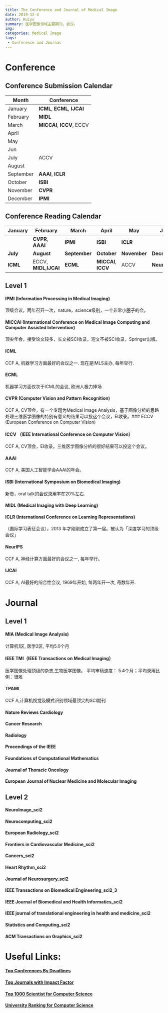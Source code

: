 ```yaml
---
title: The Conference and Journal of Medical Image
date: 2019-12-4
author: Huiyu
summary: 医学图像领域主要期刊，会议。
img:
categories: Medical Image
tags: 
 - Conference and Journal
---
```


# Conference

## Conference Submission Calendar

| Month     | Conference                    |
| --------- | ----------------------------- |
| January   | **ICML**, **ECML**, **IJCAI** |
| February  | **MIDL**                      |
| March     | **MICCAI**, **ICCV**, ECCV    |
| April     |                               |
| May       |                               |
| Jun       |                               |
| July      | ACCV                          |
| August    |                               |
| September | **AAAI**, **ICLR**            |
| October   | **ISBI**                      |
| November  | **CVPR**                      |
| December  | **IPMI**                      |

## Conference Reading Calendar
| January | February       | March | April | May  | Jun  |
| ---------- | ------- | -------------- | ----- | ----- | ---- |
|        | **CVPR**, **AAAI** | **IPMI**  | **ISBI** | **ICLR** |      |
|**July** | **August** | **September** | **October**         | **November** | **December** |
| **ICML**    | ECCV, **MIDL**,**IJCAI** | **ECML** | **MICCAI**, **ICCV** | ACCV     | **NeurIPS** |

## Level 1
#### IPMI (Information Processing in Medical Imaging)
顶级会议，两年召开一次，nature，science级别，一个非常小圈子的会。
#### MICCAI (International Conference on Medical Image Computing and Computer Assisted Intervention)
顶尖年会，接受论文较多，长文被SCI收录，短文不被SCI收录，Springer出版。

#### ICML
CCF A, 机器学习方面最好的会议之一. 现在是IMLS主办, 每年举行. 
#### ECML
机器学习方面仅次于ICML的会议, 欧洲人极力捧场

#### CVPR (Computer Vision and Pattern Recognition)
CCF A, CV顶会，有一个专题为Medical Image Analysis，基于图像分析的思路处理三维医学图像的特别有意义的结果可以投这个会议，EI收录。### ECCV (European Conference on Computer Vision)
#### ICCV （IEEE International Conference on Computer Vision）
CCF A, CV顶会，EI收录。三维医学图像分析的很好结果可以投这个会议。
#### AAAI
CCF A, 美国人工智能学会AAAI的年会。

#### ISBI (International Symposium on Biomedical Imaging)
新贵，oral talk的会议录用率在20%左右.
#### MIDL (Medical Imaging with Deep Learning)
#### ICLR (International Conference on Learning Representations)
（国际学习表征会议），2013 年才刚刚成立了第一届。被认为「深度学习的顶级会议」
#### NeurIPS
CCF A, 神经计算方面最好的会议之一,  每年举行。
#### IJCAI
CCF A, AI最好的综合性会议, 1969年开始, 每两年开一次, 奇数年开. 

# Journal
## Level 1
#### MIA (Medical Image Analysis)
计算机1区, 医学2区, 平均5.0个月
#### IEEE TMI（IEEE Transactions on Medical Imaging）
医学图像处理顶级的杂志,生物医学图像。
平均审稿速度： 5.4个月；平均录用比例：很难
#### TPAMI
CCF A,计算机视觉及模式识别领域最顶尖的SCI期刊

#### Nature Reviews Cardiology
#### Cancer Research 
#### Radiology
#### Proceedings of the IEEE
#### Foundations of Computational Mathematics
#### Journal of Thoracic Oncology
#### European Journal of Nuclear Medicine and Molecular Imaging

## Level 2
#### NeuroImage_sci2
#### Neurocomputing_sci2
#### European Radiology_sci2
#### Frontiers in Cardiovascular Medicine_sci2
#### Cancers_sci2
#### Heart Rhythm_sci2
#### Journal of Neurosurgery_sci2
#### IEEE Transactions on Biomedical Engineering_sci2_3
#### IEEE Journal of Biomedical and Health Informatics_sci2
#### IEEE journal of translational engineering in health and medicine_sci2
#### Statistics and Computing_sci2
#### ACM Transactions on Graphics_sci2

# Useful Links:
#### [Top Conferences By Deadlines](https://www.guide2research.com/topconf/)
#### [Top Journals with Impact Factor](https://www.guide2research.com/special-issues/)
#### [Top 1000 Scientist  for Computer Science](https://www.guide2research.com/scientists/)
#### [University Ranking for Computer Science](https://www.guide2research.com/ranking/)
